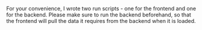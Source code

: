 For your convenience, I wrote two run scripts - one for the frontend and one for the backend. Please make sure to run the backend beforehand, so that the frontend will pull the data it requires from the backend when it is loaded.
